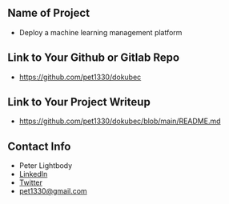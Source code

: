 ## Name of Project 
* Deploy a machine learning management platform

## Link to Your Github or Gitlab Repo
* https://github.com/pet1330/dokubec

## Link to Your Project Writeup
* https://github.com/pet1330/dokubec/blob/main/README.md

## Contact Info
* Peter Lightbody
* [LinkedIn](https://www.linkedin.com/in/plightbody/)
* [Twitter](https://twitter.com/pet1330)
* pet1330@gmail.com


